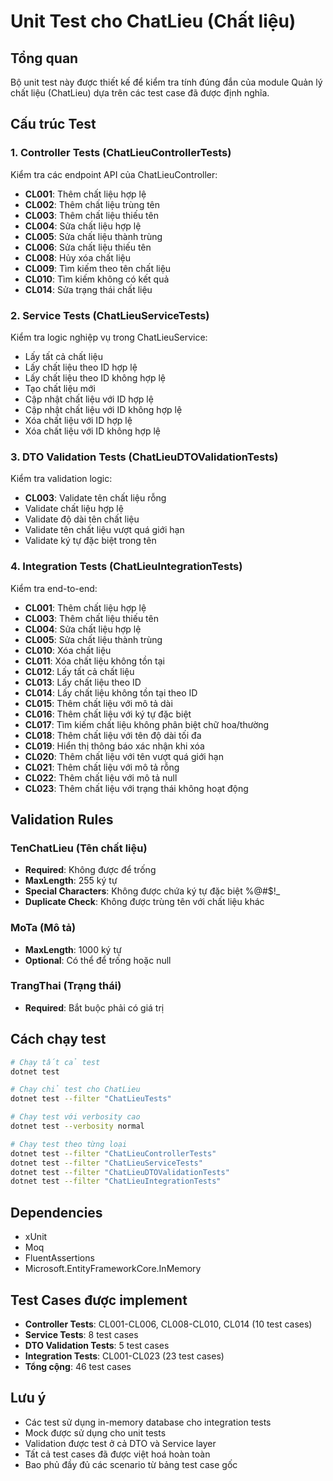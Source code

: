 # Unit Test cho ChatLieu (Chất liệu)

## Tổng quan

Bộ unit test này được thiết kế để kiểm tra tính đúng đắn của module Quản lý chất liệu (ChatLieu) dựa trên các test case đã được định nghĩa.

## Cấu trúc Test

### 1. Controller Tests (ChatLieuControllerTests)
Kiểm tra các endpoint API của ChatLieuController:

- **CL001**: Thêm chất liệu hợp lệ
- **CL002**: Thêm chất liệu trùng tên
- **CL003**: Thêm chất liệu thiếu tên
- **CL004**: Sửa chất liệu hợp lệ
- **CL005**: Sửa chất liệu thành trùng
- **CL006**: Sửa chất liệu thiếu tên
- **CL008**: Hủy xóa chất liệu
- **CL009**: Tìm kiếm theo tên chất liệu
- **CL010**: Tìm kiếm không có kết quả
- **CL014**: Sửa trạng thái chất liệu

### 2. Service Tests (ChatLieuServiceTests)
Kiểm tra logic nghiệp vụ trong ChatLieuService:

- Lấy tất cả chất liệu
- Lấy chất liệu theo ID hợp lệ
- Lấy chất liệu theo ID không hợp lệ
- Tạo chất liệu mới
- Cập nhật chất liệu với ID hợp lệ
- Cập nhật chất liệu với ID không hợp lệ
- Xóa chất liệu với ID hợp lệ
- Xóa chất liệu với ID không hợp lệ

### 3. DTO Validation Tests (ChatLieuDTOValidationTests)
Kiểm tra validation logic:

- **CL003**: Validate tên chất liệu rỗng
- Validate chất liệu hợp lệ
- Validate độ dài tên chất liệu
- Validate tên chất liệu vượt quá giới hạn
- Validate ký tự đặc biệt trong tên

### 4. Integration Tests (ChatLieuIntegrationTests)
Kiểm tra end-to-end:

- **CL001**: Thêm chất liệu hợp lệ
- **CL003**: Thêm chất liệu thiếu tên
- **CL004**: Sửa chất liệu hợp lệ
- **CL005**: Sửa chất liệu thành trùng
- **CL010**: Xóa chất liệu
- **CL011**: Xóa chất liệu không tồn tại
- **CL012**: Lấy tất cả chất liệu
- **CL013**: Lấy chất liệu theo ID
- **CL014**: Lấy chất liệu không tồn tại theo ID
- **CL015**: Thêm chất liệu với mô tả dài
- **CL016**: Thêm chất liệu với ký tự đặc biệt
- **CL017**: Tìm kiếm chất liệu không phân biệt chữ hoa/thường
- **CL018**: Thêm chất liệu với tên độ dài tối đa
- **CL019**: Hiển thị thông báo xác nhận khi xóa
- **CL020**: Thêm chất liệu với tên vượt quá giới hạn
- **CL021**: Thêm chất liệu với mô tả rỗng
- **CL022**: Thêm chất liệu với mô tả null
- **CL023**: Thêm chất liệu với trạng thái không hoạt động

## Validation Rules

### TenChatLieu (Tên chất liệu)
- **Required**: Không được để trống
- **MaxLength**: 255 ký tự
- **Special Characters**: Không được chứa ký tự đặc biệt %@#$!_
- **Duplicate Check**: Không được trùng tên với chất liệu khác

### MoTa (Mô tả)
- **MaxLength**: 1000 ký tự
- **Optional**: Có thể để trống hoặc null

### TrangThai (Trạng thái)
- **Required**: Bắt buộc phải có giá trị

## Cách chạy test

```bash
# Chạy tất cả test
dotnet test

# Chạy chỉ test cho ChatLieu
dotnet test --filter "ChatLieuTests"

# Chạy test với verbosity cao
dotnet test --verbosity normal

# Chạy test theo từng loại
dotnet test --filter "ChatLieuControllerTests"
dotnet test --filter "ChatLieuServiceTests"
dotnet test --filter "ChatLieuDTOValidationTests"
dotnet test --filter "ChatLieuIntegrationTests"
```

## Dependencies
- xUnit
- Moq
- FluentAssertions
- Microsoft.EntityFrameworkCore.InMemory

## Test Cases được implement
- **Controller Tests**: CL001-CL006, CL008-CL010, CL014 (10 test cases)
- **Service Tests**: 8 test cases
- **DTO Validation Tests**: 5 test cases
- **Integration Tests**: CL001-CL023 (23 test cases)
- **Tổng cộng**: 46 test cases

## Lưu ý
- Các test sử dụng in-memory database cho integration tests
- Mock được sử dụng cho unit tests
- Validation được test ở cả DTO và Service layer
- Tất cả test cases đã được việt hoá hoàn toàn
- Bao phủ đầy đủ các scenario từ bảng test case gốc 